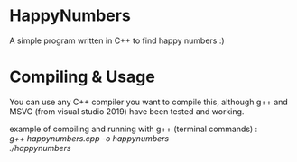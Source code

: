 # HappyNumbers
A simple program written in C++ to find happy numbers :)

# Compiling & Usage
You can use any C++ compiler you want to compile this, although g++ and MSVC (from visual studio 2019) have been tested and working.

example of compiling and running with g++ (terminal commands) : <br />
_g++ happynumbers.cpp -o happynumbers <br />
./happynumbers_  <br />


